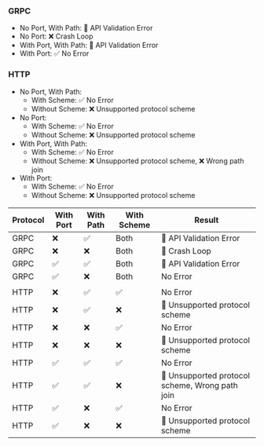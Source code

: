 ### GRPC
- No Port, With Path: 🛑 API Validation Error
- No Port: ❌ Crash Loop
- With Port, With Path: 🛑 API Validation Error
- With Port: ✅ No Error

### HTTP
- No Port, With Path:
  - With Scheme: ✅ No Error
  - Without Scheme: ❌ Unsupported protocol scheme
- No Port:
  - With Scheme: ✅ No Error
  - Without Scheme: ❌ Unsupported protocol scheme
- With Port, With Path: 
  - With Scheme: ✅ No Error
  - Without Scheme: ❌ Unsupported protocol scheme, ❌ Wrong path join 
- With Port: 
  - With Scheme: ✅ No Error
  - Without Scheme: ❌ Unsupported protocol scheme


| Protocol | With Port | With Path | With Scheme | Result                                         |
| -------- | --------- | --------- | ----------- | ---------------------------------------------- |
| GRPC     | ❌         | ✅         | Both        | 🛑 API Validation Error                         |
| GRPC     | ❌         | ❌         | Both        | 🔺 Crash Loop                                   |
| GRPC     | ✅         | ✅         | Both        | 🛑 API Validation Error                         |
| GRPC     | ✅         | ❌         | Both        | No Error                                       |
|          |           |           |             |                                                |
| HTTP     | ❌         | ✅         | ✅           | No Error                                       |
| HTTP     | ❌         | ✅         | ❌           | 🔺 Unsupported protocol scheme                  |
| HTTP     | ❌         | ❌         | ✅           | No Error                                       |
| HTTP     | ❌         | ❌         | ❌           | 🔺 Unsupported protocol scheme                  |
| HTTP     | ✅         | ✅         | ✅           | No Error                                       |
| HTTP     | ✅         | ✅         | ❌           | 🔺 Unsupported protocol scheme, Wrong path join |
| HTTP     | ✅         | ❌         | ✅           | No Error                                       |
| HTTP     | ✅         | ❌         | ❌           | 🔺 Unsupported protocol scheme                  |